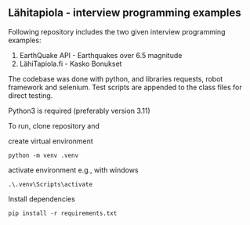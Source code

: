 ## Lähitapiola - interview programming examples

Following repository includes the two given interview programming examples: 
1. EarthQuake API - Earthquakes over 6.5 magnitude 
2. LähiTapiola.fi - Kasko Bonukset

The codebase was done with python, and libraries requests, robot framework and selenium.
Test scripts are appended to the class files for direct testing.

Python3 is required (preferably version 3.11)

To run, clone repository and

create virtual environment

```
python -m venv .venv
```

activate environment e.g., with windows

```
.\.venv\Scripts\activate
```

Install dependencies

```
pip install -r requirements.txt
```

